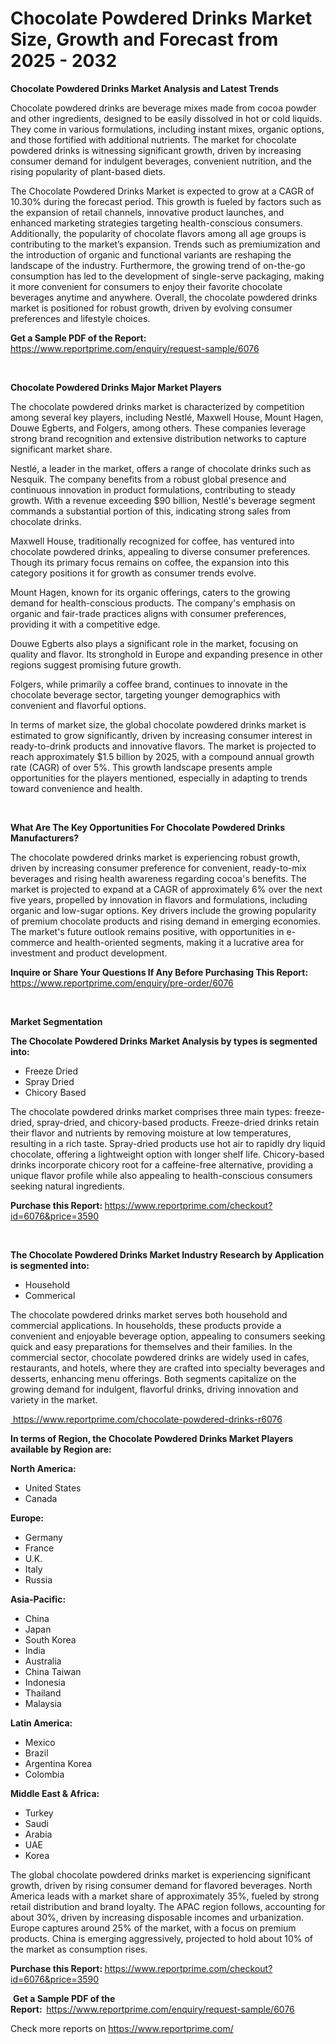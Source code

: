 <p><h1>Chocolate Powdered Drinks Market Size, Growth and Forecast from 2025 - 2032</h1></p><p><strong>Chocolate Powdered Drinks Market Analysis and Latest Trends</strong></p>
<p><p>Chocolate powdered drinks are beverage mixes made from cocoa powder and other ingredients, designed to be easily dissolved in hot or cold liquids. They come in various formulations, including instant mixes, organic options, and those fortified with additional nutrients. The market for chocolate powdered drinks is witnessing significant growth, driven by increasing consumer demand for indulgent beverages, convenient nutrition, and the rising popularity of plant-based diets.</p><p>The Chocolate Powdered Drinks Market is expected to grow at a CAGR of 10.30% during the forecast period. This growth is fueled by factors such as the expansion of retail channels, innovative product launches, and enhanced marketing strategies targeting health-conscious consumers. Additionally, the popularity of chocolate flavors among all age groups is contributing to the market’s expansion. Trends such as premiumization and the introduction of organic and functional variants are reshaping the landscape of the industry. Furthermore, the growing trend of on-the-go consumption has led to the development of single-serve packaging, making it more convenient for consumers to enjoy their favorite chocolate beverages anytime and anywhere. Overall, the chocolate powdered drinks market is positioned for robust growth, driven by evolving consumer preferences and lifestyle choices.</p></p>
<p><strong>Get a Sample PDF of the Report:&nbsp;</strong> <a href="https://www.reportprime.com/enquiry/request-sample/6076?utm_campaign=3309&utm_medium=2&utm_source=Github&utm_content=ia&utm_term=19032025&utm_id=chocolate-powdered-drinks">https://www.reportprime.com/enquiry/request-sample/6076</a></p>
<p>&nbsp;</p>
<p><strong>Chocolate Powdered Drinks Major Market Players</strong></p>
<p><p>The chocolate powdered drinks market is characterized by competition among several key players, including Nestlé, Maxwell House, Mount Hagen, Douwe Egberts, and Folgers, among others. These companies leverage strong brand recognition and extensive distribution networks to capture significant market share.</p><p>Nestlé, a leader in the market, offers a range of chocolate drinks such as Nesquik. The company benefits from a robust global presence and continuous innovation in product formulations, contributing to steady growth. With a revenue exceeding $90 billion, Nestlé's beverage segment commands a substantial portion of this, indicating strong sales from chocolate drinks.</p><p>Maxwell House, traditionally recognized for coffee, has ventured into chocolate powdered drinks, appealing to diverse consumer preferences. Though its primary focus remains on coffee, the expansion into this category positions it for growth as consumer trends evolve.</p><p>Mount Hagen, known for its organic offerings, caters to the growing demand for health-conscious products. The company's emphasis on organic and fair-trade practices aligns with consumer preferences, providing it with a competitive edge.</p><p>Douwe Egberts also plays a significant role in the market, focusing on quality and flavor. Its stronghold in Europe and expanding presence in other regions suggest promising future growth.</p><p>Folgers, while primarily a coffee brand, continues to innovate in the chocolate beverage sector, targeting younger demographics with convenient and flavorful options.</p><p>In terms of market size, the global chocolate powdered drinks market is estimated to grow significantly, driven by increasing consumer interest in ready-to-drink products and innovative flavors. The market is projected to reach approximately $1.5 billion by 2025, with a compound annual growth rate (CAGR) of over 5%. This growth landscape presents ample opportunities for the players mentioned, especially in adapting to trends toward convenience and health.</p></p>
<p>&nbsp;</p>
<p><strong>What Are The Key Opportunities For Chocolate Powdered Drinks Manufacturers?</strong></p>
<p><p>The chocolate powdered drinks market is experiencing robust growth, driven by increasing consumer preference for convenient, ready-to-mix beverages and rising health awareness regarding cocoa's benefits. The market is projected to expand at a CAGR of approximately 6% over the next five years, propelled by innovation in flavors and formulations, including organic and low-sugar options. Key drivers include the growing popularity of premium chocolate products and rising demand in emerging economies. The market's future outlook remains positive, with opportunities in e-commerce and health-oriented segments, making it a lucrative area for investment and product development.</p></p>
<p><strong>Inquire or Share Your Questions If Any Before Purchasing This Report:</strong> <a href="https://www.reportprime.com/enquiry/pre-order/6076?utm_campaign=3309&utm_medium=2&utm_source=Github&utm_content=ia&utm_term=19032025&utm_id=chocolate-powdered-drinks">https://www.reportprime.com/enquiry/pre-order/6076</a></p>
<p>&nbsp;</p>
<p><strong>Market Segmentation</strong></p>
<p><strong>The Chocolate Powdered Drinks Market Analysis by types is segmented into:</strong></p>
<p><ul><li>Freeze Dried</li><li>Spray Dried</li><li>Chicory Based</li></ul></p>
<p><p>The chocolate powdered drinks market comprises three main types: freeze-dried, spray-dried, and chicory-based products. Freeze-dried drinks retain their flavor and nutrients by removing moisture at low temperatures, resulting in a rich taste. Spray-dried products use hot air to rapidly dry liquid chocolate, offering a lightweight option with longer shelf life. Chicory-based drinks incorporate chicory root for a caffeine-free alternative, providing a unique flavor profile while also appealing to health-conscious consumers seeking natural ingredients.</p></p>
<p><strong>Purchase this Report:&nbsp;</strong><a href="https://www.reportprime.com/checkout?id=6076&price=3590&utm_campaign=3309&utm_medium=2&utm_source=Github&utm_content=ia&utm_term=19032025&utm_id=chocolate-powdered-drinks">https://www.reportprime.com/checkout?id=6076&price=3590</a></p>
<p>&nbsp;</p>
<p><strong>The Chocolate Powdered Drinks Market Industry Research by Application is segmented into:</strong></p>
<p><ul><li>Household</li><li>Commerical</li></ul></p>
<p><p>The chocolate powdered drinks market serves both household and commercial applications. In households, these products provide a convenient and enjoyable beverage option, appealing to consumers seeking quick and easy preparations for themselves and their families. In the commercial sector, chocolate powdered drinks are widely used in cafes, restaurants, and hotels, where they are crafted into specialty beverages and desserts, enhancing menu offerings. Both segments capitalize on the growing demand for indulgent, flavorful drinks, driving innovation and variety in the market.</p></p>
<p><a href="https://www.reportprime.com/chocolate-powdered-drinks-r6076?utm_campaign=3309&utm_medium=2&utm_source=Github&utm_content=ia&utm_term=19032025&utm_id=chocolate-powdered-drinks">&nbsp;https://www.reportprime.com/chocolate-powdered-drinks-r6076</a></p>
<p><strong>In terms of Region, the Chocolate Powdered Drinks Market Players available by Region are:</strong></p>
<p>
    <p> <strong> North America: </strong>
        <ul>
            <li>United States</li>
            <li>Canada</li>
        </ul>
        </p> 
    <p> <strong> Europe: </strong>
        <ul>
            <li>Germany</li>
            <li>France</li>
            <li>U.K.</li>
            <li>Italy</li>
            <li>Russia</li>
        </ul>
        </p> 
    <p> <strong> Asia-Pacific: </strong>
        <ul>
            <li>China</li>
            <li>Japan</li>
            <li>South Korea</li>
            <li>India</li>
            <li>Australia</li>
            <li>China Taiwan</li>
            <li>Indonesia</li>
            <li>Thailand</li>
            <li>Malaysia</li>
        </ul>
        </p> 
    <p> <strong> Latin America: </strong>
        <ul>
            <li>Mexico</li>
            <li>Brazil</li>
            <li>Argentina Korea</li>
            <li>Colombia</li>
        </ul>
        </p> 
    <p> <strong> Middle East & Africa: </strong>
        <ul>
            <li>Turkey</li>
            <li>Saudi</li>
            <li>Arabia</li>
            <li>UAE</li>
            <li>Korea</li>
        </ul>
    </p>
    </p>
<p><p>The global chocolate powdered drinks market is experiencing significant growth, driven by rising consumer demand for flavored beverages. North America leads with a market share of approximately 35%, fueled by strong retail distribution and brand loyalty. The APAC region follows, accounting for about 30%, driven by increasing disposable incomes and urbanization. Europe captures around 25% of the market, with a focus on premium products. China is emerging aggressively, projected to hold about 10% of the market as consumption rises.</p></p>
<p><strong>Purchase this Report: </strong><a href="https://www.reportprime.com/checkout?id=6076&price=3590&utm_campaign=3309&utm_medium=2&utm_source=Github&utm_content=ia&utm_term=19032025&utm_id=chocolate-powdered-drinks">https://www.reportprime.com/checkout?id=6076&price=3590</a></p>
<p>&nbsp;<strong>Get a Sample PDF of the Report:&nbsp;&nbsp;</strong><a href="https://www.reportprime.com/enquiry/request-sample/6076?utm_campaign=3309&utm_medium=2&utm_source=Github&utm_content=ia&utm_term=19032025&utm_id=chocolate-powdered-drinks">https://www.reportprime.com/enquiry/request-sample/6076</a></p>
<p><strong></strong></p>
<p>Check more reports on <a href="https://www.reportprime.com/?utm_campaign=3309&utm_medium=2&utm_source=Github&utm_content=ia&utm_term=19032025&utm_id=chocolate-powdered-drinks">https://www.reportprime.com/</a></p>